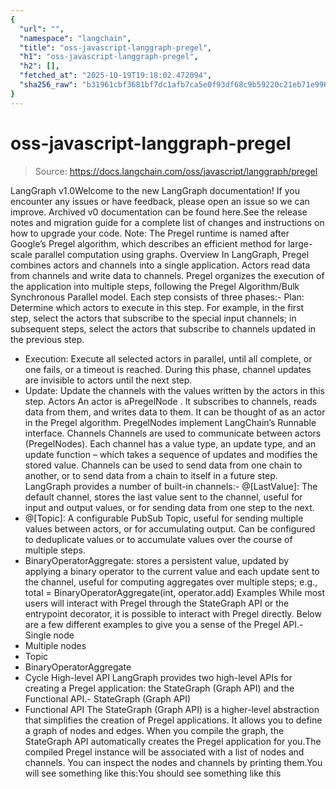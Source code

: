 ```yaml
---
{
  "url": "",
  "namespace": "langchain",
  "title": "oss-javascript-langgraph-pregel",
  "h1": "oss-javascript-langgraph-pregel",
  "h2": [],
  "fetched_at": "2025-10-19T19:18:02.472094",
  "sha256_raw": "b31961cbf3681bf7dc1afb7ca5e0f93df68c9b59220c21eb71e9962f8a3729d7"
}
---
```


# oss-javascript-langgraph-pregel

> Source: https://docs.langchain.com/oss/javascript/langgraph/pregel

LangGraph v1.0Welcome to the new LangGraph documentation! If you encounter any issues or have feedback, please open an issue so we can improve. Archived v0 documentation can be found here.See the release notes and migration guide for a complete list of changes and instructions on how to upgrade your code.
Note: The Pregel runtime is named after Google’s Pregel algorithm, which describes an efficient method for large-scale parallel computation using graphs.
Overview
In LangGraph, Pregel combines actors and channels into a single application. Actors read data from channels and write data to channels. Pregel organizes the execution of the application into multiple steps, following the Pregel Algorithm/Bulk Synchronous Parallel model. Each step consists of three phases:- Plan: Determine which actors to execute in this step. For example, in the first step, select the actors that subscribe to the special input channels; in subsequent steps, select the actors that subscribe to channels updated in the previous step.
- Execution: Execute all selected actors in parallel, until all complete, or one fails, or a timeout is reached. During this phase, channel updates are invisible to actors until the next step.
- Update: Update the channels with the values written by the actors in this step.
Actors
An actor is aPregelNode
. It subscribes to channels, reads data from them, and writes data to them. It can be thought of as an actor in the Pregel algorithm. PregelNodes
implement LangChain’s Runnable interface.
Channels
Channels are used to communicate between actors (PregelNodes). Each channel has a value type, an update type, and an update function – which takes a sequence of updates and modifies the stored value. Channels can be used to send data from one chain to another, or to send data from a chain to itself in a future step. LangGraph provides a number of built-in channels:- @[LastValue]: The default channel, stores the last value sent to the channel, useful for input and output values, or for sending data from one step to the next.
- @[Topic]: A configurable PubSub Topic, useful for sending multiple values between actors, or for accumulating output. Can be configured to deduplicate values or to accumulate values over the course of multiple steps.
- BinaryOperatorAggregate: stores a persistent value, updated by applying a binary operator to the current value and each update sent to the channel, useful for computing aggregates over multiple steps; e.g.,
total = BinaryOperatorAggregate(int, operator.add)
Examples
While most users will interact with Pregel through the StateGraph API or the entrypoint decorator, it is possible to interact with Pregel directly. Below are a few different examples to give you a sense of the Pregel API.- Single node
- Multiple nodes
- Topic
- BinaryOperatorAggregate
- Cycle
High-level API
LangGraph provides two high-level APIs for creating a Pregel application: the StateGraph (Graph API) and the Functional API.- StateGraph (Graph API)
- Functional API
The StateGraph (Graph API) is a higher-level abstraction that simplifies the creation of Pregel applications. It allows you to define a graph of nodes and edges. When you compile the graph, the StateGraph API automatically creates the Pregel application for you.The compiled Pregel instance will be associated with a list of nodes and channels. You can inspect the nodes and channels by printing them.You will see something like this:You should see something like this
